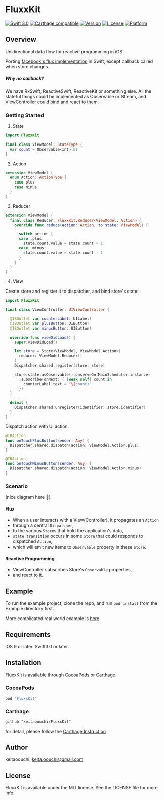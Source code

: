 # FluxxKit

[![Swift 3.0](https://img.shields.io/badge/Swift-3.0-orange.svg?style=flat)](https://swift.org/)
[![Carthage compatible](https://img.shields.io/badge/Carthage-compatible-4BC51D.svg?style=flat)](https://github.com/Carthage/Carthage)
[![Version](https://img.shields.io/cocoapods/v/FluxxKit.svg?style=flat)](http://cocoapods.org/pods/FluxxKit)
[![License](https://img.shields.io/cocoapods/l/FluxxKit.svg?style=flat)](http://cocoapods.org/pods/FluxxKit)
[![Platform](https://img.shields.io/cocoapods/p/FluxxKit.svg?style=flat)](http://cocoapods.org/pods/FluxxKit)

## Overview

Unidirectional data flow for reactive programming in iOS.

Porting [facebook's flux implementation](https://github.com/facebook/flux) in Swift, except callback called when store changes.

##### Why no callback?

We have RxSwift, ReactiveSwift, ReactiveKit or something else. All the stateful things could be implemented as Observable or Stream, and ViewController could bind and react to them.

### Getting Started

1. State

  ```swift
  import FluxxKit

  final class ViewModel: StateType {
    var count = Observable<Int>(0)
  }
  ```

2. Action

  ```swift
  extension ViewModel {
    enum Action: ActionType {
      case plus
      case minus
    }
  }
  ```

3. Reducer

  ```swift
  extension ViewModel {
    final class Reducer: FluxxKit.Reducer<ViewModel, Action> {
      override func reduce(action: Action, to state: ViewModel) {

        switch action {
        case .plus:
          state.count.value = state.count + 1
        case .minus:
          state.count.value = state.count - 1
        }
      }
    }
  }
  ```

4. View

  Create store and register it to dispatcher, and bind store's state:
  ```swift
  import FluxxKit

  final class ViewController: UIViewController {

    @IBOutlet var counterLabel: UILabel!
    @IBOutlet var plusButton: UIButton!
    @IBOutlet var minusButton: UIButton!

    override func viewDidLoad() {
      super.viewDidLoad()

      let store = Store<ViewModel, ViewModel.Action>(
        reducer: ViewModel.Reducer()
      )
      Dispatcher.shared.register(store: store)

      store.state.asObservable().onserveOn(MainScheduler.instance)
        .subscribe(onNext: { [weak self] count in
          counterLabel.text = "\(count)"
        })
    }

    deinit {
      Dispatcher.shared.unregister(identifier: store.identifier)
    }
  }
  ```

  Dispatch action with UI action:
  ```swift
  @IBAction
  func onTouchPlusButton(sender: Any) {
    Dispatcher.shared.dispatch(action: ViewModel.Action.plus)
  }

  @IBAction
  func onTouchMinusButton(sender: Any) {
    Dispatcher.shared.dispatch(action: ViewModel.Action.minus)
  }
  ```

### Scenario

(nice diagram here :ghost:)

#### Flux

- When a user interacts with a View(Controller), it propagates an `Action`
- through a central `Dispatcher`,
- to the various `Store`s that hold the application's data,
- `state transition` occurs in some `Store` that could responds to dispatched `Action`,
- which will emit new items to `Observable` property in these `Store`.

#### Reactive Programming

- ViewController subscribes Store's `Observable` properties,
- and react to it.

## Example

To run the example project, clone the repo, and run `pod install` from the Example directory first.

More complicated real world example is [here](https://github.com/keitaoouchi/FluxxKitExample).

## Requirements

iOS 9 or later.
Swift3.0 or later.

## Installation

FluxxKit is available through [CocoaPods](http://cocoapods.org) or [Carthage](https://github.com/Carthage/Carthage).

### CocoaPods

```ruby
pod "FluxxKit"
```

### Carthage

```
github "keitaoouchi/FluxxKit"
```

for detail, please follow the [Carthage Instruction](https://github.com/Carthage/Carthage#if-youre-building-for-ios-tvos-or-watchos)

## Author

keitaoouchi, keita.oouchi@gmail.com

## License

FluxxKit is available under the MIT license. See the LICENSE file for more info.
